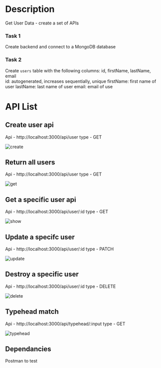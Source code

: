 
# Description
Get User Data - create a set of APIs 
 ### Task 1
 Create backend and connect to a MongoDB database
 ### Task 2
 Create `users` table with the following columns: id, firstName, lastName, email       
              id: autogenerated, increases sequentially, unique
              firstName: first name of user
              lastName: last name of user
              email: email of use     
# API List
  ## Create user api
  Api - http://localhost:3000/api/user
  type - GET
  
  ![create](https://user-images.githubusercontent.com/26246256/113258515-a8164880-92e9-11eb-8baf-faa33f798325.png)
  
  ## Return all users
  
  Api - http://localhost:3000/api/user
  type - GET
  
  ![get](https://user-images.githubusercontent.com/26246256/113259476-caf52c80-92ea-11eb-816e-fb59a57b1e0a.png)

  
  ## Get a specific user api
  
  Api - http://localhost:3000/api/user/:id
  type - GET
  
  ![show](https://user-images.githubusercontent.com/26246256/113258750-f7f50f80-92e9-11eb-9aa3-3b65f75f0b5c.png)

  ## Update a specifc user
  
  Api - http://localhost:3000/api/user/:id
  type - PATCH
  
  ![update](https://user-images.githubusercontent.com/26246256/113258976-40143200-92ea-11eb-95eb-11804cfa954d.png)
  
  ## Destroy a specific user
  
  Api - http://localhost:3000/api/user/:id
  type - DELETE
  
  
  ![delete](https://user-images.githubusercontent.com/26246256/113259159-718cfd80-92ea-11eb-8b1a-0ab15fc4bb3e.png)

  ## Typehead match
  
  Api - http://localhost:3000/api/typehead/:input
  type - GET
  
  ![typehead](https://user-images.githubusercontent.com/26246256/113259252-89fd1800-92ea-11eb-8dd6-da784c6be731.png)

  
## Dependancies
Postman to test

